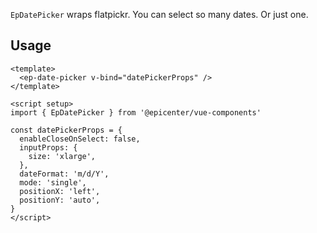 `EpDatePicker` wraps flatpickr. You can select so many dates. Or just one.

## Usage
```vue
<template>
  <ep-date-picker v-bind="datePickerProps" />
</template>

<script setup>
import { EpDatePicker } from '@epicenter/vue-components'

const datePickerProps = {
  enableCloseOnSelect: false,
  inputProps: {
    size: 'xlarge',
  },
  dateFormat: 'm/d/Y',
  mode: 'single',
  positionX: 'left',
  positionY: 'auto',
}
</script>
```
